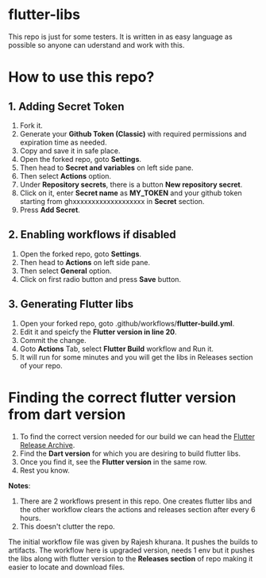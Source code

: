 # flutter-libs

This repo is just for some testers. It is written in as easy language as possible so anyone can uderstand and work with this. 

# How to use this repo?
## 1. Adding Secret Token
1. Fork it.
2. Generate your **Github Token (Classic)** with required permissions and expiration time as needed.
3. Copy and save it in safe place.
4. Open the forked repo, goto **Settings**.
5. Then head to **Secret and variables** on left side pane.
6. Then select **Actions** option.
7. Under **Repository secrets**, there is a button **New repository secret**.
8. Click on it, enter __Secret name__ as __MY_TOKEN__ and your github token starting from ghxxxxxxxxxxxxxxxxxxx in __Secret__ section.
9. Press **Add Secret**.

## 2. Enabling workflows if disabled
1. Open the forked repo, goto **Settings**.
2. Then head to **Actions** on left side pane.
3. Then select **General** option.
4. Click on first radio button and press __Save__ button.

## 3. Generating Flutter libs
1. Open your forked repo, goto .github/workflows/__flutter-build.yml__.
2. Edit it and speicfy the **Flutter version in line 20**.
3. Commit the change.
4. Goto **Actions** Tab, select **Flutter Build** workflow and Run it.
5. It will run for some minutes and you will get the libs in Releases section of your repo.

# Finding the correct flutter version from dart version
1. To find the correct version needed for our build we can head the [Flutter Release Archive](https://docs.flutter.dev/release/archive). 
2. Find the **Dart version** for which you are desiring to build flutter libs.
3. Once you find it, see the **Flutter version** in the same row.
4. Rest you know.

**Notes**: 
1. There are 2 workflows present in this repo. One creates flutter libs and the other workflow clears the actions and releases section after every 6 hours.
2. This doesn't clutter the repo.

The initial workflow file was given by Rajesh khurana. It pushes the builds to artifacts. The workflow here is upgraded version, needs 1 env but it pushes the libs along with flutter version to the **Releases section** of repo making it easier to locate and download files.